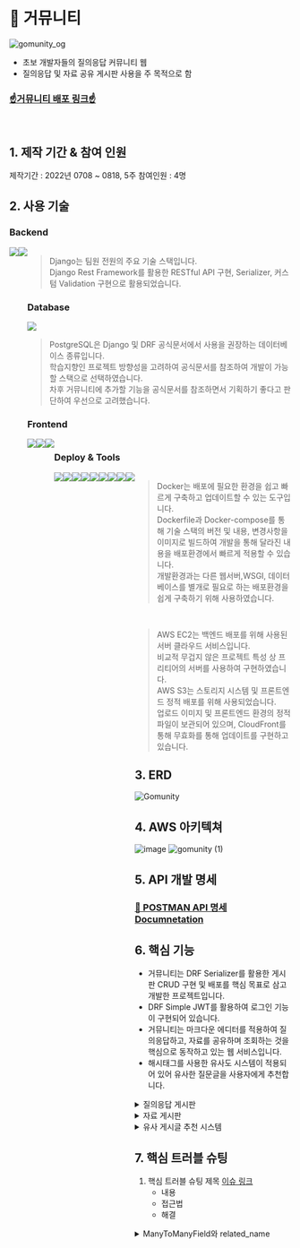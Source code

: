 # 🐢 거뮤니티
![gomunity_og](https://user-images.githubusercontent.com/97969957/185279549-76daa3f9-50dc-4eb7-b412-2f9faec1c2b3.png)  
- 초보 개발자들의 질의응답 커뮤니티 웹  
- 질의응답 및 자료 공유 게시판 사용을 주 목적으로 함  
  
### [☝거뮤니티 배포 링크☝](https://gomunity.shop)

<br>

## 1. 제작 기간 & 참여 인원

제작기간 : 2022년 0708 ~ 0818, 5주
참여인원 : 4명


## 2. 사용 기술

### Backend

<div style="display:flex">
    <img src="https://img.shields.io/badge/Python-3776AB?style=for-the-badge&logo=Python&logoColor=white">
    <img src="https://img.shields.io/badge/Django-092E20?style=for-the-badge&logo=Django&logoColor=white">
<div>

> Django는 팀원 전원의 주요 기술 스택입니다.  
> Django Rest Framework를 활용한 RESTful API 구현, Serializer, 커스텀 Validation 구현으로 활용되었습니다.

### Database

<img src="https://img.shields.io/badge/PostgreSQL-4169E1?style=for-the-badge&logo=PostgreSQL&logoColor=white">

> PostgreSQL은 Django 및 DRF 공식문서에서 사용을 권장하는 데이터베이스 종류입니다.  
> 학습지향인 프로젝트 방향성을 고려하여 공식문서를 참조하여 개발이 가능할 스택으로 선택하였습니다.  
> 차후 거뮤니티에 추가할 기능을 공식문서를 참조하면서 기획하기 좋다고 판단하여 우선으로 고려했습니다.

### Frontend

<div style="display:flex">
    <img src="https://img.shields.io/badge/HTML5-e34f26?style=for-the-badge&logo=HTML5&logoColor=white">
    <img src="https://img.shields.io/badge/CSS3-1572B6?style=for-the-badge&logo=CSS3&logoColor=white">
    <img src="https://img.shields.io/badge/Javascript-F7DF1E?style=for-the-badge&logo=JavaScript&logoColor=white">    
<div>

### Deploy & Tools

<div style="display:flex">
    <img src="https://img.shields.io/badge/Git-F05032?style=for-the-badge&logo=Git&logoColor=white">
    <img src="https://img.shields.io/badge/Sourcetree-0052CC?style=for-the-badge&logo=Sourcetree&logoColor=white">
    <img src="https://img.shields.io/badge/Github-181717?style=for-the-badge&logo=Github&logoColor=white">
    <img src="https://img.shields.io/badge/Visual Studio Code-007ACC?style=for-the-badge&logo=Visual Studio Code&logoColor=white">    
<div>
<div style="display:flex">
    <img src="https://img.shields.io/badge/Docker-2496ED?style=for-the-badge&logo=Docker&logoColor=white">
    <img src="https://img.shields.io/badge/Amazon EC2-FF9900?style=for-the-badge&logo=Amazon EC2&logoColor=white">
    <img src="https://img.shields.io/badge/Amazon S3-569A31?style=for-the-badge&logo=Amazon S3&logoColor=white">
    <img src="https://img.shields.io/badge/Gunicorn-499848?style=for-the-badge&logo=Gunicorn&logoColor=white">
    <img src="https://img.shields.io/badge/NGINX-009639?style=for-the-badge&logo=NGINX&logoColor=white">
<div>
  
> Docker는 배포에 필요한 환경을 쉽고 빠르게 구축하고 업데이트할 수 있는 도구입니다.  
> Dockerfile과 Docker-compose를 통해 기술 스택의 버전 및 내용, 변경사항을 이미지로 빌드하여 개발을 통해 달라진 내용을 배포환경에서 빠르게 적용할 수 있습니다.  
> 개발환경과는 다른 웹서버,WSGI, 데이터베이스를 별개로 필요로 하는 배포환경을 쉽게 구축하기 위해 사용하였습니다.
  
<br>
  
> AWS EC2는 백엔드 배포를 위해 사용된 서버 클라우드 서비스입니다.  
> 비교적 무겁지 않은 프로젝트 특성 상 프리티어의 서버를 사용하여 구현하였습니다.  
> AWS S3는 스토리지 시스템 및 프론트엔드 정적 배포를 위해 사용되었습니다.  
> 업로드 이미지 및 프론트엔드 환경의 정적파일이 보관되어 있으며, CloudFront를 통해 무효화를 통해 업데이트를 구현하고 있습니다.

## 3. ERD

![Gomunity](https://user-images.githubusercontent.com/97969957/185282933-80713a8e-cdf6-47c4-ba20-ef985fddf0d0.png)
    
## 4. AWS 아키텍쳐

![image](https://user-images.githubusercontent.com/97969957/185283041-45f4504d-e797-4714-9d7e-058568c20f8d.png)
![gomunity (1)](https://user-images.githubusercontent.com/97969957/187371617-783405eb-9ae5-4375-b042-f5de8c9c145c.png)


## 5. API 개발 명세
### [🚩 POSTMAN API 명세 Documnetation](https://documenter.getpostman.com/view/19965228/UzQpwndu)

## 6. 핵심 기능

- 거뮤니티는 DRF Serializer를 활용한 게시판 CRUD 구현 및 배포를 핵심 목표로 삼고 개발한 프로젝트입니다.
- DRF Simple JWT를 활용하여 로그인 기능이 구현되어 있습니다.
- 거뮤니티는 마크다운 에디터를 적용하여 질의응답하고, 자료를 공유하며 조회하는 것을 핵심으로 동작하고 있는 웹 서비스입니다. 
- 해시태그를 사용한 유사도 시스템이 적용되어 있어 유사한 질문글을 사용자에게 추천합니다.

<details>
<summary>질의응답 게시판</summary>
<div markdown="1">

### 1. 질문글 조회
        
사용자가 로그인 없이도 게시글을 조회할 수 있도록 Access Token 없이 GET 요청함
  
  **질문글 목록 조회** [🔥code](https://github.com/migdracios/gomunity_be/blob/cdd28297e5ca5c2b9d1293067ae67069c192678c/qna/views.py#L134-L138)
  
      - 질문글 Serializer를 사용하여, 작성된 게시글의 제목, 작성자, 좋아요수, 댓글수 데이터를 Return

  **질문글 상세 조회** [🔥code](https://github.com/migdracios/gomunity_be/blob/cdd28297e5ca5c2b9d1293067ae67069c192678c/qna/views.py#L38-L41)  
  
      - 질문글 Serializer를 사용하여, 작성된 게시글의 제목, 작성자, 작성일, 좋아요수, 댓글 목록, 내용 데이터를 Return
        
### 2. 질문글 작성 

**질문글 작성** [🔥code](https://github.com/migdracios/gomunity_be/blob/cdd28297e5ca5c2b9d1293067ae67069c192678c/qna/views.py#L43-L57)

    - 작성자, 제목, 해시태그, 내용, 썸네일 이미지를 Request
    - Serializer is_valid() 통과 후 save()메서드로 레코드 저장
    - 섬네일 이미지의 이름을 변경 후, boto3의 s3.upload_file() 메서드를 통하여 username/imagename 형태로 S3 저장
    - 200,400 status_code 및 메시지 리턴
  
### 3. 질문글 수정 

**질문글 수정** [🔥code](https://github.com/migdracios/gomunity_be/blob/cdd28297e5ca5c2b9d1293067ae67069c192678c/qna/views.py#L59-L74)

    - URL로 게시글 PK 요구
    - 작성자, 제목, 해시태그, 내용, 썸네일 이미지 중 일부를 Request
    - Serializer is_valid() 및 Partial 메서드를 사용하여 데이터 검증 이후 save()메서드로 업데이트
    - 섬네일 이미지의 이름을 변경 후, boto3의 s3.upload_file() 메서드를 통하여 username/imagename 형태로 S3 저장
    - 200,400 status_code 및 메시지 리턴
    
### 4. 질문글 삭제 

**질문글 삭제** [🔥code](https://github.com/migdracios/gomunity_be/blob/cdd28297e5ca5c2b9d1293067ae67069c192678c/qna/views.py#L76-L80)

    - URL로 게시글 PK 요구
    - 작성자 Request
    - 게시글의 레코드를 삭제, 200,400 status_code 및 메시지 리턴
    
### 5. 질문글 검색 

**질문글 검색** [🔥code](https://github.com/migdracios/gomunity_be/blob/cdd28297e5ca5c2b9d1293067ae67069c192678c/qna/views.py#L141-L145)

    - 검색 키워드 Request
    - 
    - DRF 제네릭뷰 서치필터를 사용하여 제목, 작성자, 내용 데이터와 일치하는 레코드를 클라이언트에 전달합니다.

</div>
</details>

<details>
<summary>자료 게시판</summary>
<div markdown="1">

1. 자료 조회 
    1. 자료 목록 조회 [📜코드링크](https://github.com/migdracios/gomunity_be/blob/cdd28297e5ca5c2b9d1293067ae67069c192678c/archive/views.py#L108-L111)
        - 사용자는 자료글의 목록을 조회할 수 있습니다.
        - 작성된 게시글의 제목, 작성자, 좋아요수 데이터를 시리얼라이저를 통해 클라이언트에 전달합니다.
    2. 자료 상세 조회 [📜코드링크](https://github.com/migdracios/gomunity_be/blob/cdd28297e5ca5c2b9d1293067ae67069c192678c/archive/views.py#L20-L23)
        - 사용자는 자료글의 상세 내용을 조회할 수 있습니다.
        - 작성된 게시글의 제목, 작성자, 좋아요수, 댓글, 내용 데이터를 시리얼라이저를 통해 클라이언트에 전달합니다.
2. 자료 작성 [📜코드링크](https://github.com/migdracios/gomunity_be/blob/cdd28297e5ca5c2b9d1293067ae67069c192678c/archive/views.py#L25-L32)
    - 사용자는 자료 작성페이지에서 입력한 데이터를 데이터베이스 레코드로 저장할 수 있습니다.
    - 게시글 작성에 성공하면 성공 메시지를 클라이언트에 전달합니다.
    - 게시글 작성에 실패하면 오류 내용을 메시지로 클라이언트에 전달합니다.
3. 자료 수정 [📜코드링크](https://github.com/migdracios/gomunity_be/blob/cdd28297e5ca5c2b9d1293067ae67069c192678c/archive/views.py#L34-L42)
    - 사용자는 작성된 자료글을 작성한 사용자로 제한하여 수정할 수 있습니다.
    - 사용자는 작성페이지를 통해서 기존 작성된 내용을 바탕으로 데이터를 수정하여 데이터베이스 레코드를 저장합니다.
4. 자료 삭제 [📜코드링크](https://github.com/migdracios/gomunity_be/blob/cdd28297e5ca5c2b9d1293067ae67069c192678c/archive/views.py#L44-L48)
    - 사용자는 작성된 자료글을 작성한 사용자로 제한하여 삭제할 수 있습니다.
    - 사용자는 자료글 상세 페이지에서 삭제버튼을 통하여 데이터베이스의 작성글 레코드를 삭제합니다.
    
</div>
</details>

<details>
<summary>유사 게시글 추천 시스템</summary>
<div markdown="1">



</div>
</details>
    
    

## 7. 핵심 트러블 슈팅

1. 핵심 트러블 슈팅 제목 [이슈 링크]()
    - 내용
    - 접근법
    - 해결
  
  
<details>
<summary>ManyToManyField와 related_name</summary>
<div markdown="1">

---

### ✍상황

- 사용자가 질문글과 답글을 작성하면, 다른 사용자는 좋아요를 각각 질문글과 답글에 상호작용할 수 있음
- 그렇기 때문에 질문글과 답글에 각각 좋아요 필드가 필요함
- 사용자-질문글 테이블에 M:M으로 연결되는 `질문글 좋아요 테이블`과 사용자-답글 테이블에 M:M으로 연결되는 `답글 좋아요 테이블`을 각각 생성하고 싶음
- ERD 대로 코드를 작성하고, migrations을 하는 중 하기와 같은 오류코드를 뱉어냈다.

![Untitled](https://user-images.githubusercontent.com/97969957/186821329-a9a492ae-bac0-427b-b33c-39d6e0d5c066.png)

```python
class QnAQuestion(models.Model):
    user = models.ForeignKey(UserModel, verbose_name="질문작성자", on_delete=models.CASCADE)
    title = models.CharField("제목", max_length=100)
    content = models.TextField("질문글")
    like = models.ManyToManyField(UserModel, through="QuestionLike")
    created_at = models.DateTimeField("생성시간", auto_now_add=True)
    updated_at = models.DateTimeField("수정시간", auto_now=True)

    def __str__(self):
        return f"작성된 질문은 {self.title} 입니다"
```

- 작성된 ERD대로 ManyToMany 필드를 작성하려고 하자 오류가 발생하면서 마이그레이션이 실행되지 않았음

### ✍오류코드

![Untitle1d](https://user-images.githubusercontent.com/97969957/186821341-753f6c3c-f7f1-4c8a-aca2-2c48f802b402.png)

### ✍트러블슈팅

[점프 투 파이썬](https://wikidocs.net/71791)

- 구글링을 통해 문제의 내용을 찾아보니 QnAQuestion 모델에서 사용한 user와 like 필드가 모두 UserModel과 연결이 되어있어서 생긴 문제
- `UserModel.qnaquestions_set`처럼 User모델을 통해서 데이터에 접근하려 할때 user를 기준으로 할지, like를 기준으로 해야할지 명확하지 않다는 것이 이유였다

### ✍해결

하나의 모델에서 참조하고 있는 유저모델이 두 개나 있다!

- ERD의 설계 상으로는 문제가 없었으나 물리적으로 모델을 생성할 때 각 필드가 참조하고 있는 모델이 동일하기 때문에 발생한 문제
- 그러나 모델을 생성하는 과정에서 발생한 문제로, 이는 하나의 모델이 **`역참조할 때`** 바라봐야 할 필드가 무엇인지 확실하게 정의해줘야 한다

related_name 메서드로 충돌 피하기

- ManyToMany 필드에 **`related_name을 지정해주는 것`**으로 충돌을 피할 수 있다.(다른 필드에서도 가능하지만, 이름을 굳이 추가적으로 바꿔주지는 않았다)

```jsx
like = models.ManyToManyField(UserModel, related_name='question_like', through="QuestionLike")
```

</div>
</details>
  
  
